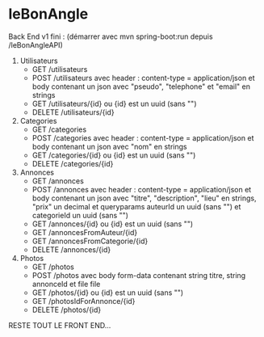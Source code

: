 # leBonAngle


Back End v1 fini : (démarrer avec mvn spring-boot:run depuis /leBonAngleAPI)
1. Utilisateurs
    * GET /utilisateurs
    * POST /utilisateurs avec header : content-type = application/json
    et body contenant un json avec "pseudo", "telephone" et "email" en strings
    * GET /utilisateurs/{id}  ou {id} est un uuid (sans "")
    * DELETE /utilisateurs/{id}
2. Categories
    * GET /categories
    * POST /categories avec header : content-type = application/json
    et body contenant un json avec "nom" en strings
    * GET /categories/{id}  ou {id} est un uuid (sans "")
    * DELETE /categories/{id}
3. Annonces
    * GET /annonces
    * POST /annonces avec header : content-type = application/json
    et body contenant un json avec "titre", "description", "lieu" en strings, "prix" un decimal
    et queryparams auteurId un uuid (sans "") et categorieId un uuid (sans "")
    * GET /annonces/{id}  ou {id} est un uuid (sans "")
    * GET /annoncesFromAuteur/{id}  
    * GET /annoncesFromCategorie/{id}  
    * DELETE /annonces/{id}
4. Photos
    * GET /photos
    * POST /photos avec body form-data contenant string titre, string annonceId et file file
    * GET /photos/{id}  ou {id} est un uuid (sans "")
    * GET /photosIdForAnnonce/{id}
    * DELETE /photos/{id}

RESTE TOUT LE FRONT END...

